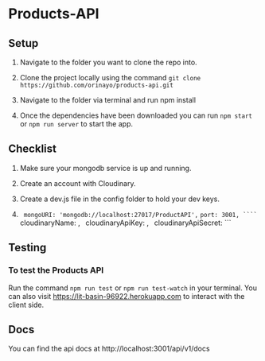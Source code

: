 # Products-API
## Setup
1. Navigate to the folder you want to clone the repo into.

2. Clone the project locally using the command ```git clone https://github.com/orinayo/products-api.git```

3. Navigate to the folder via terminal and run npm install

4. Once the dependencies have been downloaded you can run ```npm start``` or ```npm run server``` to start the app.

## Checklist
1. Make sure your mongodb service is up and running.

2. Create an account with Cloudinary.

3. Create a dev.js file in the config folder to hold your dev keys.

4.  ``` mongoURI: 'mongodb://localhost:27017/ProductAPI',```
    ``` port: 3001, ````
    ``` cloudinaryName: <yourCloudinaryCloudName>,```
    ``` cloudinaryApiKey: <yourCloudinaryApiKey>,```
    ``` cloudinaryApiSecret: <yourCloudinaryApiSecret>```

## Testing 
### To test the Products API
Run the command ```npm run test``` or ```npm run test-watch``` in your terminal.
You can also visit https://lit-basin-96922.herokuapp.com to interact with the client side.

## Docs
You can find the api docs at http://localhost:3001/api/v1/docs

